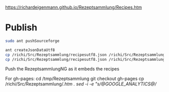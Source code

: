 https://richardeigenmann.github.io/Rezeptsammlung/Recipes.htm

# Publish

```bash
sudo ant pushSourceforge
```

```bash
ant createJsonDataUtf8
cp /richi/Src/Rezeptsammlung/recipesutf8.json /richi/Src/RezeptsammlungNg/recipes.json
cp /richi/Src/Rezeptsammlung/recipesutf8.json /richi/Src/RezeptsammlungNg/src/api/products/recipes.json
```

Push the RezeptsammlungNG as it embeds the recipes

For gh-pages:
cd /tmp/Rezeptsammlung
git checkout gh-pages
cp /richi/Src/Rezeptsammlung/*.htm .
sed -i -e "s/@GOOGLE_ANALYTICS@/<script>(function(i,s,o,g,r,a,m){i['GoogleAnalyticsObject']=r;i[r]=i[r]||function(){(i[r].q=i[r].q||[]).push(arguments)},i[r].l=1*new Date();a=s.createElement(o),m=s.getElementsByTagName(o)[0];a.async=1;a.src=g;m.parentNode.insertBefore(a,m)})(window,document,'script','\/\/www.google-analytics.com\/analytics.js','ga');ga('create','UA-47341387-3', 'auto');ga('send', 'pageview');<\/script>/" -e "s/@LINKBACK_TAG@/<p CLASS='linkback'><a href='https:\/\/richardeigenmann.github.io\/RezeptsammlungNg' target='_parent'>Richi's Rezeptsammlung<\/a><\/p>/" *htm
git add .
git commit -m "update"
git push